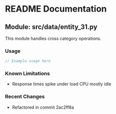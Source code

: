 # README Documentation

## Module: src/data/entity_31.py

This module handles cross category operations.

### Usage

```javascript
// Example usage here
```

### Known Limitations

- Response times spike under load CPU mostly idle

### Recent Changes

- Refactored in commit 2ac2ff8a
